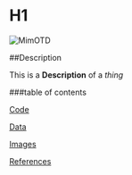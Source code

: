 # H1
![MimOTD](https://i.kym-cdn.com/photos/images/newsfeed/000/173/576/Wat8.jpg?1315930535)

##Description

This is a **Description** of a *thing*

###table of contents

[Code](https://github.com/Mccalabrese/class/tree/main/code)

[Data](https://github.com/Mccalabrese/class/tree/main/data)

[Images](https://github.com/Mccalabrese/class/tree/main/images)

[References](https://github.com/Mccalabrese/class/tree/main/references)
